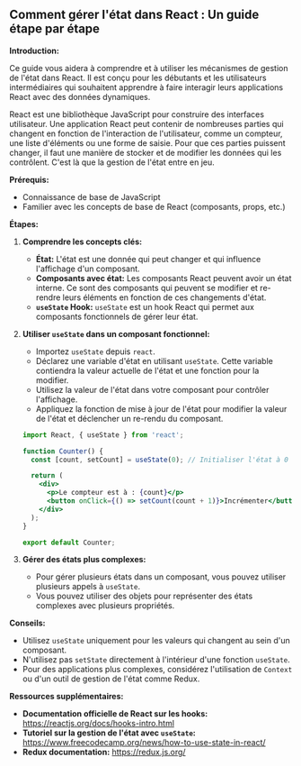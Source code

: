 ## Comment gérer l'état dans React : Un guide étape par étape

**Introduction:**

Ce guide vous aidera à comprendre et à utiliser les mécanismes de gestion de l'état dans React. Il est conçu pour les débutants et les utilisateurs intermédiaires qui souhaitent apprendre à faire interagir leurs applications React avec des données dynamiques.

React est une bibliothèque JavaScript pour construire des interfaces utilisateur. Une application React peut contenir de nombreuses parties qui changent en fonction de l'interaction de l'utilisateur, comme un compteur, une liste d'éléments ou une forme de saisie. Pour que ces parties puissent changer, il faut une manière de stocker et de modifier les données qui les contrôlent. C'est là que la gestion de l'état entre en jeu.

**Prérequis:**

* Connaissance de base de JavaScript
* Familier avec les concepts de base de React (composants, props, etc.)

**Étapes:**

1. **Comprendre les concepts clés:**

   * **État:** L'état est une donnée qui peut changer et qui influence l'affichage d'un composant. 
   * **Composants avec état:** Les composants React peuvent avoir un état interne. Ce sont des composants qui peuvent se modifier et re-rendre leurs éléments en fonction de ces changements d'état.
   * **`useState` Hook:**  `useState` est un hook React qui permet aux composants fonctionnels de gérer leur état. 

2. **Utiliser `useState` dans un composant fonctionnel:**

   * Importez `useState` depuis `react`.
   * Déclarez une variable d'état en utilisant `useState`. Cette variable contiendra la valeur actuelle de l'état et une fonction pour la modifier.
   * Utilisez la valeur de l'état dans votre composant pour contrôler l'affichage.
   * Appliquez la fonction de mise à jour de l'état pour modifier la valeur de l'état et déclencher un re-rendu du composant.

   ```jsx
   import React, { useState } from 'react';

   function Counter() {
     const [count, setCount] = useState(0); // Initialiser l'état à 0

     return (
       <div>
         <p>Le compteur est à : {count}</p>
         <button onClick={() => setCount(count + 1)}>Incrémenter</button>
       </div>
     );
   }

   export default Counter;
   ```

3. **Gérer des états plus complexes:**

   * Pour gérer plusieurs états dans un composant, vous pouvez utiliser plusieurs appels à `useState`.
   * Vous pouvez utiliser des objets pour représenter des états complexes avec plusieurs propriétés.


**Conseils:**

* Utilisez `useState` uniquement pour les valeurs qui changent au sein d'un composant.
* N'utilisez pas `setState` directement à l'intérieur d'une fonction `useState`.
* Pour des applications plus complexes, considérez l'utilisation de `Context` ou d'un outil de gestion de l'état comme Redux.

**Ressources supplémentaires:**

* **Documentation officielle de React sur les hooks:** https://reactjs.org/docs/hooks-intro.html
* **Tutoriel sur la gestion de l'état avec `useState`:** https://www.freecodecamp.org/news/how-to-use-state-in-react/
* **Redux documentation:** https://redux.js.org/



